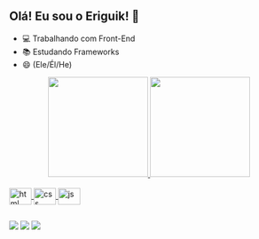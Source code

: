 ## Olá! Eu sou o Eriguik! 👋

- 💻 Trabalhando com Front-End
- 📚 Estudando Frameworks
- 😄 (Ele/Él/He)

<div align="center">
  <a href="https://github.com/eriguik">
  <img height="180em" src="https://github-readme-stats.vercel.app/api?username=eriguik&show_icons=true&theme=dark&include_all_commits=true&count_private=true"/>
  <img height="180em" src="https://github-readme-stats.vercel.app/api/top-langs/?username=eriguik&layout=compact&langs_count=7&theme=dark"/>
</div>
  <div style="display: inline_block"><br>
    <img align="center" alt="html" height="30" width="40" src="https://cdn.jsdelivr.net/gh/devicons/devicon/icons/html5/html5-original.svg"/>
    <img align="center" alt="css" height="30" width="40" src="https://cdn.jsdelivr.net/gh/devicons/devicon/icons/css3/css3-original.svg"/>
    <img align="center" alt="js" height="30" width="40" src="https://cdn.jsdelivr.net/gh/devicons/devicon/icons/javascript/javascript-original.svg"/>
  </div>
  
##
  
  <div>
    <a href="https://instagram.com/eriguik" target="_blank"><img src="https://img.shields.io/badge/-Instagram-%23E4405F?style=for-the-badge&logo=instagram&logoColor=white" target="_blank"></a>
    <a href="https://www.linkedin.com/in/erik-trindade-duarte-/" target="_blank"><img src="https://img.shields.io/badge/-LinkedIn-%230077B5?style=for-the-badge&logo=linkedin&logoColor=white" target="_blank"></a>
    <a href = "mailto:eriguik@gmail.com"><img src="https://img.shields.io/badge/-Gmail-%23333?style=for-the-badge&logo=gmail&logoColor=white" target="_blank"></a>
  </div>
